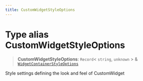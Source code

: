 ```yaml
---
title: CustomWidgetStyleOptions
---
```


# Type alias CustomWidgetStyleOptions

> **CustomWidgetStyleOptions**: `Record`\< `string`, `unknown` \> & [`WidgetContainerStyleOptions`](../interfaces/interface.WidgetContainerStyleOptions.md)

Style settings defining the look and feel of CustomWidget
